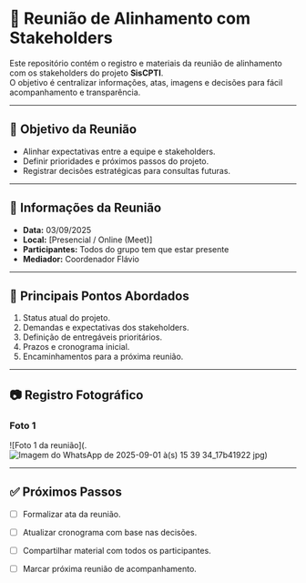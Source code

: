 # 📌 Reunião de Alinhamento com Stakeholders  

Este repositório contém o registro e materiais da reunião de alinhamento com os stakeholders do projeto **SisCPTI**.  
O objetivo é centralizar informações, atas, imagens e decisões para fácil acompanhamento e transparência.  

---

## 🎯 Objetivo da Reunião  
- Alinhar expectativas entre a equipe e stakeholders.  
- Definir prioridades e próximos passos do projeto.  
- Registrar decisões estratégicas para consultas futuras.  

---

## 📅 Informações da Reunião  
- **Data:** 03/09/2025  
- **Local:** [Presencial / Online (Meet)]  
- **Participantes:** Todos do grupo tem que estar presente  
- **Mediador:** Coordenador Flávio

---

## 📝 Principais Pontos Abordados  
1. Status atual do projeto.  
2. Demandas e expectativas dos stakeholders.  
3. Definição de entregáveis prioritários.  
4. Prazos e cronograma inicial.  
5. Encaminhamentos para a próxima reunião.  

---

## 📷 Registro Fotográfico  

### Foto 1  
![Foto 1 da reunião](.![Imagem do WhatsApp de 2025-09-01 à(s) 15 39 34_17b41922](https://github.com/user-attachments/assets/e6e2d50c-f24b-4c9a-9967-8beb7027162f)
jpg)  


---

## ✅ Próximos Passos  
- [ ] Formalizar ata da reunião.  
- [ ] Atualizar cronograma com base nas decisões.  
- [ ] Compartilhar material com todos os participantes.  
- [ ] Marcar próxima reunião de acompanhamento.  

